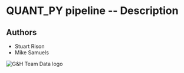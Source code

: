 # QUANT_PY pipeline -- Description

## Authors

* Stuart Rison
* Mike Samuels

![G&H Team Data logo](/GNH%20TD%20Logon.png)

